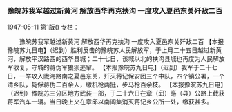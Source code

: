 ### 豫皖苏我军越过新黄河  解放西华再克扶沟  一度攻入夏邑东关歼敌二百

1947-05-11
第1版()
专栏：

　　豫皖苏我军越过新黄河
    解放西华再克扶沟
    一度攻入夏邑东关歼敌二百
    【本报豫皖苏九日电】（迟到）胜利反击的豫皖苏人民解放军，于上月二十五日越过新黄河，解放平汉路西的西华县城；二十七日，该城以北的扶沟县城也再度为人民解放军收复，守城的蒋伪军狼狈逃窜。
    【本报豫皖苏九日电】（迟到）我军于二十七日，一举攻入陇海路南之夏邑东关，歼灭蒋记保安团三个中队，四个镇公署，一个清乡队，毙俘蒋伪二百余人，缴机枪两挺，步马枪百余枝。
    【本报豫皖苏九日电】（迟到）豫皖苏三分区地方武装一部，于二十六日在章（邱）亳（县）公路上截获蒋军汽车一辆。当日晚上又在章邱以南阎集消灭蒋记乡公所一处，缴获甚多。
